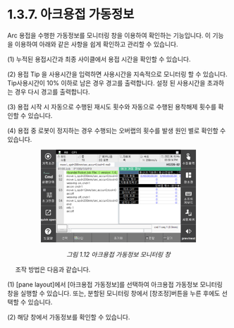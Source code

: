 ﻿# 1.3.7. 아크용접 가동정보

Arc 용접을 수행한 가동정보를 모니터링 창을 이용하여 확인하는 기능입니다. 이 기능을 이용하여 아래와 같은 사항을 쉽게 확인하고 관리할 수 있습니다.

(1)	누적된 용접시간과 최종 사이클에서 용접 시간을 확인할 수 있습니다.

(2)	용접 Tip 을 사용시간을 입력하면 사용시간을 지속적으로 모니터링 할 수 있습니다. Tip사용시간이 10% 이하로 남은 경우 경고를 출력합니다. 설정 된 사용시간을 초과하는 경우 다시 경고를 출력합니다.

(3)	용접 시작 시 자동으로 수행된 재시도 횟수와 자동으로 수행된 용착해제 횟수를 확인할 수 있습니다.

(4)	용접 중 로봇이 정지하는 경우 수행되는 오버랩의 횟수를 발생 원인 별로 확인할 수 있습니다.

<p align="center">
 <img src="../../_assets/1_12.png" width="70%"></img>
 <em><p align="center">그림 1.12 아크용접 가동정보 모니터링 창</p></em>
</p>  

 
조작 방법은 다음과 같습니다.

(1)	[pane layout]에서 [아크용접 가동정보]를 선택하여 아크용접 가동정보 모니터링 창을 실행할 수 있습니다. 또는, 분할된 모니터링 창에서 [창조정]버튼을 누른 후에도 선택할 수 있습니다.

(2) 해당 창에서 가동정보를 확인할 수 있습니다.